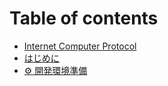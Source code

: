 # Table of contents

* [Internet Computer Protocol](README.md)
* [はじめに](preface.md)
* [⚙ 開発環境準備](setup.md)
